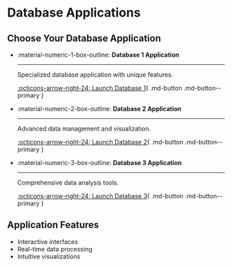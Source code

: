 # Database Applications

## Choose Your Database Application

<div class="grid cards" markdown>

- :material-numeric-1-box-outline: __Database 1 Application__

    ---

    Specialized database application with unique features.

    [:octicons-arrow-right-24: Launch Database 1](./cathodes/dashboard.html){ .md-button .md-button--primary }

- :material-numeric-2-box-outline: __Database 2 Application__

    ---

    Advanced data management and visualization.

    [:octicons-arrow-right-24: Launch Database 2](/apps/database2/){ .md-button .md-button--primary }

- :material-numeric-3-box-outline: __Database 3 Application__

    ---

    Comprehensive data analysis tools.

    [:octicons-arrow-right-24: Launch Database 3](/apps/database3/){ .md-button .md-button--primary }

</div>

## Application Features

- Interactive interfaces
- Real-time data processing
- Intuitive visualizations
